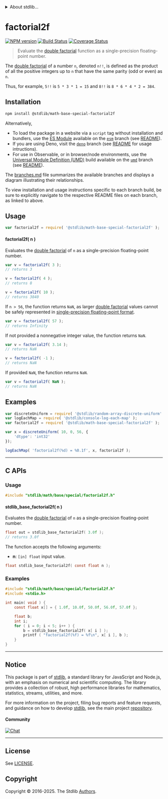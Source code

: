 <!--

@license Apache-2.0

Copyright (c) 2025 The Stdlib Authors.

Licensed under the Apache License, Version 2.0 (the "License");
you may not use this file except in compliance with the License.
You may obtain a copy of the License at

   http://www.apache.org/licenses/LICENSE-2.0

Unless required by applicable law or agreed to in writing, software
distributed under the License is distributed on an "AS IS" BASIS,
WITHOUT WARRANTIES OR CONDITIONS OF ANY KIND, either express or implied.
See the License for the specific language governing permissions and
limitations under the License.

-->


<details>
  <summary>
    About stdlib...
  </summary>
  <p>We believe in a future in which the web is a preferred environment for numerical computation. To help realize this future, we've built stdlib. stdlib is a standard library, with an emphasis on numerical and scientific computation, written in JavaScript (and C) for execution in browsers and in Node.js.</p>
  <p>The library is fully decomposable, being architected in such a way that you can swap out and mix and match APIs and functionality to cater to your exact preferences and use cases.</p>
  <p>When you use stdlib, you can be absolutely certain that you are using the most thorough, rigorous, well-written, studied, documented, tested, measured, and high-quality code out there.</p>
  <p>To join us in bringing numerical computing to the web, get started by checking us out on <a href="https://github.com/stdlib-js/stdlib">GitHub</a>, and please consider <a href="https://opencollective.com/stdlib">financially supporting stdlib</a>. We greatly appreciate your continued support!</p>
</details>

# factorial2f

[![NPM version][npm-image]][npm-url] [![Build Status][test-image]][test-url] [![Coverage Status][coverage-image]][coverage-url] <!-- [![dependencies][dependencies-image]][dependencies-url] -->

> Evaluate the [double factorial][double-factorial] function as a single-precision floating-point number.

<section class="intro">

The [double factorial][double-factorial] of a number `n`, denoted `n!!`, is defined as the product of all the positive integers up to `n` that have the same parity (odd or even) as `n`.

Thus, for example, `5!!` is `5 * 3 * 1 = 15` and `8!!` is `8 * 6 * 4 * 2 = 384`.

</section>

<!-- /.intro -->

<section class="installation">

## Installation

```bash
npm install @stdlib/math-base-special-factorial2f
```

Alternatively,

-   To load the package in a website via a `script` tag without installation and bundlers, use the [ES Module][es-module] available on the [`esm`][esm-url] branch (see [README][esm-readme]).
-   If you are using Deno, visit the [`deno`][deno-url] branch (see [README][deno-readme] for usage intructions).
-   For use in Observable, or in browser/node environments, use the [Universal Module Definition (UMD)][umd] build available on the [`umd`][umd-url] branch (see [README][umd-readme]).

The [branches.md][branches-url] file summarizes the available branches and displays a diagram illustrating their relationships.

To view installation and usage instructions specific to each branch build, be sure to explicitly navigate to the respective README files on each branch, as linked to above.

</section>

<section class="usage">

## Usage

```javascript
var factorial2f = require( '@stdlib/math-base-special-factorial2f' );
```

#### factorial2f( n )

Evaluates the [double factorial][double-factorial] of `n` as a single-precision floating-point number.

```javascript
var v = factorial2f( 3 );
// returns 3

v = factorial2f( 4 );
// returns 8

v = factorial2f( 10 );
// returns 3840
```

If `n > 56`, the function returns `NaN`, as larger [double factorial][double-factorial] values cannot be safely represented in [single-precision floating-point format][ieee754].

```javascript
var v = factorial2f( 57 );
// returns Infinity
```

If not provided a nonnegative integer value, the function returns `NaN`.

```javascript
var v = factorial2f( 3.14 );
// returns NaN

v = factorial2f( -1 );
// returns NaN
```

If provided `NaN`, the function returns `NaN`.

```javascript
var v = factorial2f( NaN );
// returns NaN
```

</section>

<!-- /.usage -->

<section class="examples">

## Examples

<!-- eslint no-undef: "error" -->

```javascript
var discreteUniform = require( '@stdlib/random-array-discrete-uniform' );
var logEachMap = require( '@stdlib/console-log-each-map' );
var factorial2f = require( '@stdlib/math-base-special-factorial2f' );

var x = discreteUniform( 10, 0, 56, {
    'dtype': 'int32'
});

logEachMap( 'factorial2f(%d) = %0.1f', x, factorial2f );
```

</section>

<!-- /.examples -->

<!-- C interface documentation. -->

* * *

<section class="c">

## C APIs

<!-- Section to include introductory text. Make sure to keep an empty line after the intro `section` element and another before the `/section` close. -->

<section class="intro">

</section>

<!-- /.intro -->

<!-- C usage documentation. -->

<section class="usage">

### Usage

```c
#include "stdlib/math/base/special/factorial2f.h"
```

#### stdlib_base_factorial2f( n )

Evaluates the [double factorial][double-factorial] of `n` as a single-precision floating-point number.

```c
float out = stdlib_base_factorial2f( 3.0f );
// returns 3.0f
```

The function accepts the following arguments:

-   **n**: `[in] float` input value.

```c
float stdlib_base_factorial2f( const float n );
```

</section>

<!-- /.usage -->

<!-- C API usage notes. Make sure to keep an empty line after the `section` element and another before the `/section` close. -->

<section class="notes">

</section>

<!-- /.notes -->

<!-- C API usage examples. -->

<section class="examples">

### Examples

```c
#include "stdlib/math/base/special/factorial2f.h"
#include <stdio.h>

int main( void ) {
    const float x[] = { 1.0f, 10.0f, 50.0f, 56.0f, 57.0f };

    float b;
    int i;
    for ( i = 0; i < 5; i++ ) {
        b = stdlib_base_factorial2f( x[ i ] );
        printf ( "factorial2f(%f) = %f\n", x[ i ], b );
    }
}
```

</section>

<!-- /.examples -->

</section>

<!-- /.c -->

<!-- Section for related `stdlib` packages. Do not manually edit this section, as it is automatically populated. -->

<section class="related">

</section>

<!-- /.related -->

<!-- Section for all links. Make sure to keep an empty line after the `section` element and another before the `/section` close. -->


<section class="main-repo" >

* * *

## Notice

This package is part of [stdlib][stdlib], a standard library for JavaScript and Node.js, with an emphasis on numerical and scientific computing. The library provides a collection of robust, high performance libraries for mathematics, statistics, streams, utilities, and more.

For more information on the project, filing bug reports and feature requests, and guidance on how to develop [stdlib][stdlib], see the main project [repository][stdlib].

#### Community

[![Chat][chat-image]][chat-url]

---

## License

See [LICENSE][stdlib-license].


## Copyright

Copyright &copy; 2016-2025. The Stdlib [Authors][stdlib-authors].

</section>

<!-- /.stdlib -->

<!-- Section for all links. Make sure to keep an empty line after the `section` element and another before the `/section` close. -->

<section class="links">

[npm-image]: http://img.shields.io/npm/v/@stdlib/math-base-special-factorial2f.svg
[npm-url]: https://npmjs.org/package/@stdlib/math-base-special-factorial2f

[test-image]: https://github.com/stdlib-js/math-base-special-factorial2f/actions/workflows/test.yml/badge.svg?branch=main
[test-url]: https://github.com/stdlib-js/math-base-special-factorial2f/actions/workflows/test.yml?query=branch:main

[coverage-image]: https://img.shields.io/codecov/c/github/stdlib-js/math-base-special-factorial2f/main.svg
[coverage-url]: https://codecov.io/github/stdlib-js/math-base-special-factorial2f?branch=main

<!--

[dependencies-image]: https://img.shields.io/david/stdlib-js/math-base-special-factorial2f.svg
[dependencies-url]: https://david-dm.org/stdlib-js/math-base-special-factorial2f/main

-->

[chat-image]: https://img.shields.io/gitter/room/stdlib-js/stdlib.svg
[chat-url]: https://app.gitter.im/#/room/#stdlib-js_stdlib:gitter.im

[stdlib]: https://github.com/stdlib-js/stdlib

[stdlib-authors]: https://github.com/stdlib-js/stdlib/graphs/contributors

[umd]: https://github.com/umdjs/umd
[es-module]: https://developer.mozilla.org/en-US/docs/Web/JavaScript/Guide/Modules

[deno-url]: https://github.com/stdlib-js/math-base-special-factorial2f/tree/deno
[deno-readme]: https://github.com/stdlib-js/math-base-special-factorial2f/blob/deno/README.md
[umd-url]: https://github.com/stdlib-js/math-base-special-factorial2f/tree/umd
[umd-readme]: https://github.com/stdlib-js/math-base-special-factorial2f/blob/umd/README.md
[esm-url]: https://github.com/stdlib-js/math-base-special-factorial2f/tree/esm
[esm-readme]: https://github.com/stdlib-js/math-base-special-factorial2f/blob/esm/README.md
[branches-url]: https://github.com/stdlib-js/math-base-special-factorial2f/blob/main/branches.md

[stdlib-license]: https://raw.githubusercontent.com/stdlib-js/math-base-special-factorial2f/main/LICENSE

[double-factorial]: https://en.wikipedia.org/wiki/Double_factorial

[ieee754]: https://en.wikipedia.org/wiki/IEEE_754-1985

<!-- <related-links> -->

<!-- </related-links> -->

</section>

<!-- /.links -->

